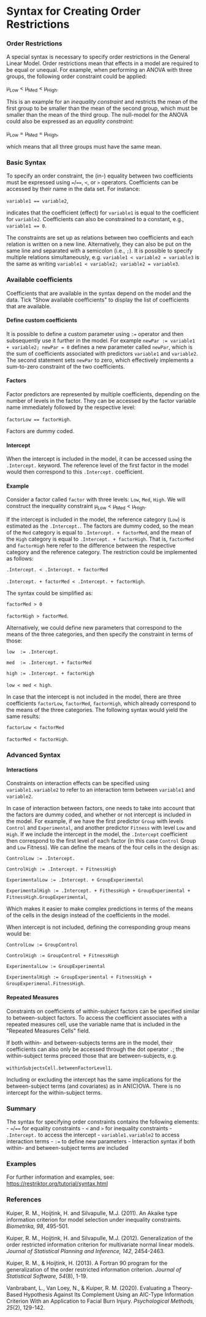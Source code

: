 # Syntax for Creating Order Restrictions

### Order Restrictions

A special syntax is necessary to specify order restrictions in the General Linear Model. Order restrictions mean that effects in a model are required to be equal or unequal. For example, when performing an ANOVA with three groups, the following order constraint could be applied:

&mu;<sub>Low</sub> \< &mu;<sub>Med</sub> \< &mu;<sub>High</sub>.

This is an example for an *inequality constraint* and restricts the mean of the first group to be smaller than the mean of the second group, which must be smaller than the mean of the third group. The null-model for the ANOVA could also be expressed as an *equality constraint*:

&mu;<sub>Low</sub> = &mu;<sub>Med</sub> = &mu;<sub>High</sub>,

which means that all three groups must have the same mean.

### Basic Syntax

To specify an order constraint, the (in-) equality between two coefficients must be expressed using `=`/`==`, `<`, or `>` operators. Coefficients can be accessed by their name in the data set. For instance:

`variable1 == variable2`,

indicates that the coefficient (effect) for `variable1` is equal to the coefficient for `variable2`. Coefficients can also be constrained to a constant, e.g., `variable1 == 0`.

The constraints are set up as relations between two coefficients and each relation is written on a new line. Alternatively, they can also be put on the same line and separated with a semicolon (i.e., `;`). It is possible to specify multiple relations simultaneously, e.g. `variable1 < variable2 = variable3` is the same as writing `variable1 < variable2; variable2 = variable3`.

### Available coefficients

Coefficients that are available in the syntax depend on the model and the data. Tick "Show available coefficients" to display the list of coefficients that are available.

#### Define custom coefficients

It is possible to define a custom parameter using `:=` operator and then subsequently use it further in the model. For example `newPar := variable1 + variable2; newPar = 0` defines a new parameter called `newPar`, which is the sum of coefficients associated with predictors `variable1` and `variable2`. The second statement sets `newPar` to zero, which effectively implements a sum-to-zero constraint of the two coefficients.

#### Factors

Factor predictors are represented by multiple coefficients, depending on the number of levels in the factor. They can be accessed by the factor variable name immediately followed by the respective level:

`factorLow == factorHigh`.

Factors are dummy coded.

#### Intercept

When the intercept is included in the model, it can be accessed using the `.Intercept.` keyword. The reference level of the first factor in the model would then correspond to this `.Intercept.` coefficient.

#### Example

Consider a factor called `factor` with three levels: `Low`, `Med`, `High`. We will construct the inequality constraint &mu;<sub>Low</sub> \< &mu;<sub>Med</sub> \< &mu;<sub>High</sub>.

If the intercept is included in the model, the reference category (`Low`) is estimated as the `.Intercept.`. The factors are dummy coded, so the mean of the `Med` category is equal to `.Intercept. + factorMed`, and the mean of the `High` category is equal to `.Intercept. + factorHigh`. That is, `factorMed` and `factorHigh` here refer to the difference between the respective category and the reference category. The restriction could be implemented as follows:

`.Intercept. < .Intercept. + factorMed`

`.Intercept. + factorMed < .Intercept. + factorHigh`.

The syntax could be simplified as:

`factorMed > 0`

`factorHigh > factorMed`.

Alternatively, we could define new parameters that correspond to the means of the three categories, and then specify the constraint in terms of those:

`low  := .Intercept.`

`med  := .Intercept. + factorMed`

`high := .Intercept. + factorHigh`

`low < med < high`.


In case that the intercept is not included in the model, there are three coefficients `factorLow`, `factorMed`, `factorHigh`, which already correspond to the means of the three categories. The following syntax would yield the same results:

`factorLow < factorMed`

`factorMed < factorHigh`.

### Advanced Syntax

#### Interactions

Constraints on interaction effects can be specified using `variable1.variable2` to refer to an interaction term between `variable1` and `variable2`.

In case of interaction between factors, one needs to take into account that the factors are dummy coded, and whether or not intercept is included in the model. For example, if we have the first predictor `Group` with levels `Control` and `Experimental`, and another predictor `Fitness` with level `Low` and `High`. If we include the intercept in the model, the `.Intercept` coefficient then correspond to the first level of each factor (in this case `Control` Group and `Low` Fitness). We can define the means of the four cells in the design as:

`ControlLow := .Intercept.`

`ControlHigh := .Intercept. + FitnessHigh`

`ExperimentalLow := .Intercept. + GroupExperimental`

`ExperimentalHigh := .Intercept. + FithessHigh + GroupExperimental + FitnessHigh.GroupExperimental`,

Which makes it easier to make complex predictions in terms of the means of the cells in the design instead of the coefficients in the model.

When intercept is not included, defining the corresponding group means would be:

`ControlLow := GroupControl`

`ControlHigh := GroupControl + FitnessHigh`

`ExperimentalLow := GroupExperimental`

`ExperimentalHigh := GroupExperimental + FitnessHigh + GroupExperimenal.FitnessHigh`.

#### Repeated Measures

Constraints on coefficients of within-subject factors can be specified similar to between-subject factors. To access the coefficient associates with a repeated measures cell, use the variable name that is included in the "Repeated Measures Cells" field.

If both within- and between-subjects terms are in the model, their coefficients can also only be accessed through the dot operator `.`; the within-subject terms preceed those that are between-subjects, e.g.

`withinSubjectsCell.betweenFactorLevel1`.

Including or excluding the intercept has the same implications for the between-subject terms (and covariates) as in AN(C)OVA. There is no intercept for the within-subject terms. 


### Summary

The syntax for specifying order constraints contains the following elements: - `=`/`==` for equality constraints - `<` and `>` for inequality constraints - `.Intercept.` to access the intercept - `variable1.variable2` to access interaction terms - `:=` to define new parameters - Interaction syntax if both within- and between-subject terms are included

### Examples

For further information and examples, see: <https://restriktor.org/tutorial/syntax.html>

### References

Kuiper, R. M., Hoijtink, H. and Silvapulle, M.J. (2011). An Akaike type information criterion for model selection under inequality constraints. *Biometrika, 98*, 495-501.

Kuiper, R. M., Hoijtink, H. and Silvapulle, M.J. (2012). Generalization of the order restricted information criterion for multivariate normal linear models. *Journal of Statistical Planning and Inference, 142*, 2454-2463.

Kuiper, R. M., & Hoijtink, H. (2013). A Fortran 90 program for the generalization of the order restricted information criterion. *Journal of Statistical Software, 54*(8), 1-19.

Vanbrabant, L., Van Loey, N., & Kuiper, R. M. (2020). Evaluating a Theory-Based Hypothesis Against Its Complement Using an AIC-Type Information Criterion With an Application to Facial Burn Injury. *Psychological Methods, 25*(2), 129-142.

